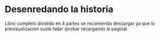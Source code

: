 # Desenredando la historia

Libro completo dividido en 4 partes se recomienda descargar ya que la previsualizacion suele fallar (probar recargando la pagina)

